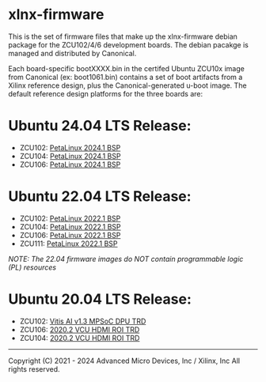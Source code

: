 # xlnx-firmware
This is the set of firmware files that make up the xlnx-firmware debian package for the ZCU102/4/6 development boards. The debian pacakge is managed and distributed by Canonical. 

Each board-specific bootXXXX.bin in the certifed Ubuntu ZCU10x image from Canonical (ex: boot1061.bin) contains a set of boot artifacts from a Xilinx reference design, plus the Canonical-generated u-boot image. The default reference design platforms for the three boards are: 

# Ubuntu 24.04 LTS Release:
- ZCU102: [PetaLinux 2024.1 BSP](https://gitenterprise.xilinx.com/ubuntu-dev/ubuntu-firmware/tree/ubuntu-24.04-staging/xlnx-firmware)
- ZCU104: [PetaLinux 2024.1 BSP](https://gitenterprise.xilinx.com/ubuntu-dev/ubuntu-firmware/tree/ubuntu-24.04-staging/xlnx-firmware)
- ZCU106: [PetaLinux 2024.1 BSP](https://gitenterprise.xilinx.com/ubuntu-dev/ubuntu-firmware/tree/ubuntu-24.04-staging/xlnx-firmware)

# Ubuntu 22.04 LTS Release:
- ZCU102: [PetaLinux 2022.1 BSP]()
- ZCU104: [PetaLinux 2022.1 BSP]()
- ZCU106: [PetaLinux 2022.1 BSP]()
- ZCU111: [PetaLinux 2022.1 BSP]()

*_NOTE_: The 22.04 firmware images do NOT contain programmable logic (PL) resources*

# Ubuntu 20.04 LTS Release:
- ZCU102: [Vitis AI v1.3 MPSoC DPU TRD](https://github.com/Xilinx/Vitis-AI/tree/v1.3.2/dsa/DPU-TRD/prj/Vitis)
- ZCU106: [2020.2 VCU HDMI ROI TRD](https://xilinx-wiki.atlassian.net/wiki/spaces/A/pages/1186693157/Zynq+UltraScale+MPSoC+ZCU106+VCU+HDMI+ROI+TRD+2020.2)
- ZCU104:  [2020.2 VCU HDMI ROI TRD](https://xilinx-wiki.atlassian.net/wiki/spaces/A/pages/1268973650/Zynq+UltraScale+MPSoC+ZCU104+VCU+HDMI+ROI+2020.2)



---
Copyright (C) 2021 - 2024 Advanced Micro Devices, Inc / Xilinx, Inc All rights reserved.

